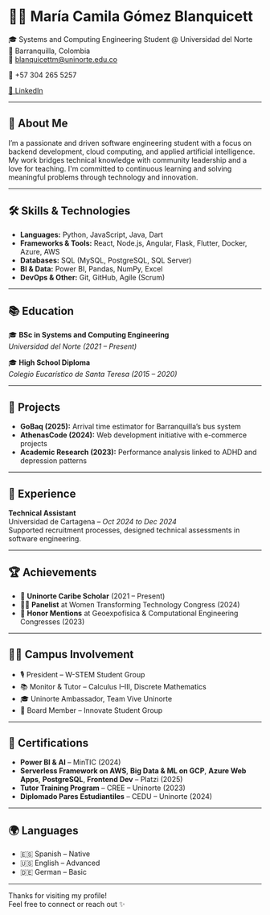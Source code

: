 # 👩‍💻 María Camila Gómez Blanquicett

🎓 Systems and Computing Engineering Student @ Universidad del Norte  
📍 Barranquilla, Colombia  
📧 blanquicettm@uninorte.edu.co

📱 +57 304 265 5257  

[💼 LinkedIn](https://www.linkedin.com/in/maria-camila-gomez-blanquicett-4b88a22b0/)

---

## 🌟 About Me

I’m a passionate and driven software engineering student with a focus on backend development, cloud computing, and applied artificial intelligence. My work bridges technical knowledge with community leadership and a love for teaching. I'm committed to continuous learning and solving meaningful problems through technology and innovation.

---

## 🛠️ Skills & Technologies

- **Languages:** Python, JavaScript, Java, Dart
- **Frameworks & Tools:** React, Node.js, Angular, Flask, Flutter, Docker, Azure, AWS
- **Databases:** SQL (MySQL, PostgreSQL, SQL Server)
- **BI & Data:** Power BI, Pandas, NumPy, Excel
- **DevOps & Other:** Git, GitHub, Agile (Scrum)

---

## 📚 Education

🎓 **BSc in Systems and Computing Engineering**  
*Universidad del Norte (2021 – Present)*

🎓 **High School Diploma**  
*Colegio Eucarístico de Santa Teresa (2015 – 2020)*

---

## 🧪 Projects

- **GoBaq (2025):** Arrival time estimator for Barranquilla’s bus system  
- **AthenasCode (2024):** Web development initiative with e-commerce projects  
- **Academic Research (2023):** Performance analysis linked to ADHD and depression patterns

---

## 💼 Experience

**Technical Assistant**  
Universidad de Cartagena – *Oct 2024 to Dec 2024*  
Supported recruitment processes, designed technical assessments in software engineering.

---

## 🏆 Achievements

- 🥇 **Uninorte Caribe Scholar** (2021 – Present)  
- 👩‍💼 **Panelist** at Women Transforming Technology Congress (2024)  
- 🧠 **Honor Mentions** at Geoexpofísica & Computational Engineering Congresses (2023)

---

## 👩‍🎓 Campus Involvement

- 🎙️ President – W-STEM Student Group  
- 📚 Monitor & Tutor – Calculus I–III, Discrete Mathematics  
- 🎓 Uninorte Ambassador, Team Vive Uninorte  
- 🧪 Board Member – Innovate Student Group

---

## 📜 Certifications

- **Power BI & AI** – MinTIC (2024)  
- **Serverless Framework on AWS**, **Big Data & ML on GCP**, **Azure Web Apps**, **PostgreSQL**, **Frontend Dev** – Platzi (2025)  
- **Tutor Training Program** – CREE – Uninorte (2023)  
- **Diplomado Pares Estudiantiles** – CEDU – Uninorte (2024)

---

## 🌍 Languages

- 🇪🇸 Spanish – Native  
- 🇺🇸 English – Advanced  
- 🇩🇪 German – Basic

---

Thanks for visiting my profile!  
Feel free to connect or reach out ✨
